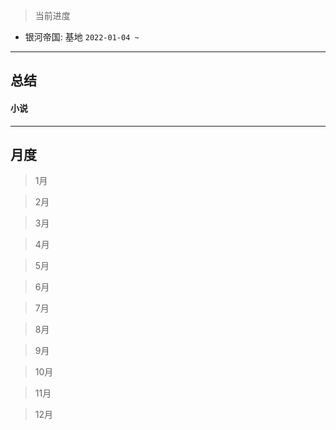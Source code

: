 > 当前进度

- 银河帝国: 基地 `2022-01-04 ~ `

---

## 总结

#### 小说

--- 

## 月度

> 1月

> 2月

> 3月

> 4月

> 5月

> 6月

> 7月

> 8月

> 9月

> 10月

> 11月

> 12月
